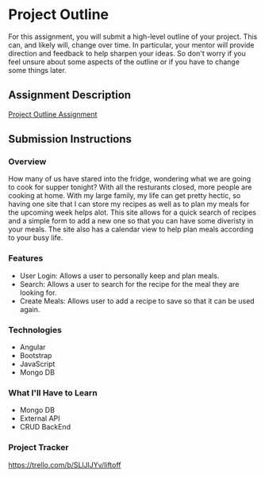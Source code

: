 # Project Outline
For this assignment, you will submit a high-level outline of your project. This can, and likely will, change over time. In particular, your mentor will provide direction and feedback to help sharpen your ideas. So don't worry if you feel unsure about some aspects of the outline or if you have to change some things later.

## Assignment Description
[Project Outline Assignment](https://education.launchcode.org/liftoff/modules/assignments/project-outline)

## Submission Instructions

### Overview
 How many of us have stared into the fridge, wondering what we are going to cook for supper tonight? With all the resturants closed, more people are cooking at home. With my large family, my life can get pretty hectic, so having one site that I can store my recipes as well as to plan my meals for the upcoming week helps alot. 
This site allows for a quick search of recipes and a simple form to add a new one so that you can have some diveristy in your meals. The site also has a calendar view to help plan meals according to your busy life.  
### Features
- User Login: Allows a user to personally keep and plan meals. 
- Search: Allows a user to search for the recipe for the meal they are looking for.
- Create Meals: Allows user to add a recipe to save so that it can be used again. 
### Technologies
- Angular
- Bootstrap
- JavaScript
- Mongo DB
### What I'll Have to Learn
- Mongo DB
- External API
- CRUD BackEnd
### Project Tracker
https://trello.com/b/SLlJlJYv/liftoff
